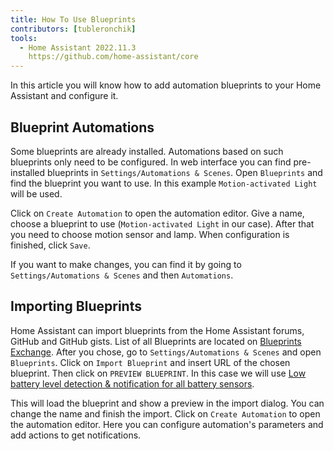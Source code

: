 ```yaml
---
title: How To Use Blueprints
contributors: [tubleronchik]
tools:   
  - Home Assistant 2022.11.3
    https://github.com/home-assistant/core
---
```


In this article you will know how to add automation blueprints to your Home Assistant and configure it.

## Blueprint Automations

Some blueprints are already installed. Automations based on such blueprints only need to be configured. In web interface you can find pre-installed blueprints in `Settings/Automations & Scenes`. Open `Blueprints` and find the blueprint you want to use. In this example `Motion-activated Light` will be used. 

<robo-wiki-picture src="home-assistant/blueprint-settings.jpg" alt="Blueprint Settings" />

Click on `Create Automation` to open the automation editor. Give a name, choose a blueprint to use (`Motion-activated Light` in our case). After that you need to choose motion sensor and lamp. When configuration is finished, click `Save`.

<robo-wiki-picture src="home-assistant/automation-configure.jpg" alt="Automation Configuration" />

If you want to make changes, you can find it by going to `Settings/Automations & Scenes` and then `Automations`. 

<robo-wiki-picture src="home-assistant/automations-all.jpg" alt="Automations List" />

## Importing Blueprints

Home Assistant can import blueprints from the Home Assistant forums, GitHub and GitHub gists. List of all Blueprints are located on [Blueprints Exchange](https://community.home-assistant.io/c/blueprints-exchange/53). After you chose, go to `Settings/Automations & Scenes` and open `Blueprints`. Click on `Import Blueprint` and insert URL of the chosen blueprint. Then click on `PREVIEW BLUEPRINT`. In this case we will use [Low battery level detection & notification for all battery sensors](https://community.home-assistant.io/t/low-battery-level-detection-notification-for-all-battery-sensors/258664). 

<robo-wiki-picture src="home-assistant/importing-blueprint.jpg" alt="Importing Blueprint" /> 

This will load the blueprint and show a preview in the import dialog. You can change the name and finish the import. Click on `Create Automation` to open the automation editor. Here you can configure automation's parameters and add actions to get notifications.

<robo-wiki-picture src="home-assistant/configure-battery-blueprint.jpg" alt="Configure Battery Blueprint" /> 